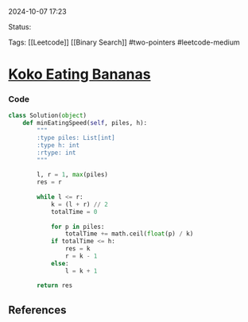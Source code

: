 
2024-10-07  17:23

Status:

Tags: [[Leetcode]] [[Binary Search]] #two-pointers #leetcode-medium 

# [Koko Eating Bananas](https://leetcode.com/problems/koko-eating-bananas/)

### Code

```python
class Solution(object)
    def minEatingSpeed(self, piles, h):
        """
        :type piles: List[int]
        :type h: int
        :rtype: int
        """
  
        l, r = 1, max(piles)
        res = r
  
        while l <= r:
            k = (l + r) // 2
            totalTime = 0
  
            for p in piles:
                totalTime += math.ceil(float(p) / k)
            if totalTime <= h:
                res = k
                r = k - 1
            else:
                l = k + 1

        return res
```



## References


